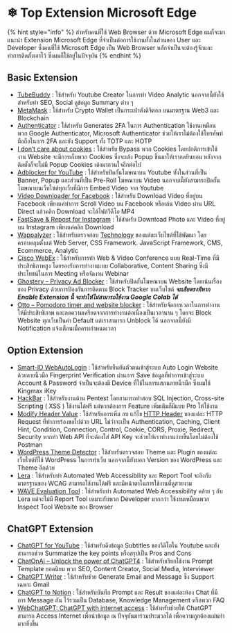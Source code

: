 # ❄ Top Extension Microsoft Edge

{% hint style="info" %}
สำหรับคนที่ใช้ Web Browser ด้วย Microsoft Edge ผมก็จะมาแนะนำ Extension Microsoft Edge ที่จำเป็นต่อการใช้งานทั้งในส่วนของ User และ Developer ซึ่งคนที่ใช้ Microsoft Edge เป็น Web Browser หลักจำเป็นจะต้องรู้จักและทำการติดตั้งเอาไว้ ซึ่งผมก็ใช้อยู่ในปัจจุบัน
{% endhint %}

## **Basic Extension**

* [TubeBuddy](https://microsoftedge.microsoft.com/addons/detail/tubebuddy/feaiphogcfmhkkbodjnmbjcbaeiikbbm) : ใช้สำหรับ Youtube Creator ในการทำ Video Analytic นอกจากนี้ยังใช้สำหรับทำ SEO, Social ดูข้อมูล Summary ต่าง ๆ
* [MetaMask](https://microsoftedge.microsoft.com/addons/detail/metamask/ejbalbakoplchlghecdalmeeeajnimhm) : ใช้สำหรับ Crypto Wallet เป็นกระเป๋าตังดิจิตอล บนมาตรฐาน Web3 และ Blockchain
* [Authenticator](https://microsoftedge.microsoft.com/addons/detail/authenticator-2fa-client/ocglkepbibnalbgmbachknglpdipeoio) : ใช้สำหรับ Generates 2FA ในการ Authentication ใช้งานเหมือนพวก Google Authenticator, Microsoft Authenticator ช่วยให้เราไม่ต้องใช้โทรศัพท์มือถือในการ 2FA และยัง Support ทั้ง TOTP และ HOTP
* [I don’t care about cookies](https://microsoftedge.microsoft.com/addons/detail/i-dont-care-about-cookie/oholpbloipjbbhlhohaebmieiiieioal) : ใช้สำหรับ Bypass พวก Cookies โดยปกติการเข้าใช้งาน Website จะมีการเก็บพวก Cookies ซึ่งจะเด้ง Popup ขึ้นมาให้เรากดยินยอม หลังจากติดตั้งก็จะไม่มี Popup Cookies เด้งมากวนใจอีกต่อไป
* [Adblocker for YouTube](https://microsoftedge.microsoft.com/addons/detail/adblock-%E2%80%94-best-ad-blocker/ndcileolkflehcjpmjnfbnaibdcgglog) : ใช้สำหรับปิดกั้นโฆษณาบน Youtube ทั้งในส่วนที่เป็น Banner, Popup และส่วนที่เป็น Pre-Roll โฆษณาบน Video นอกจากนี้ยังสามารถปิดกั้นโฆษณาบนเว็บไซต์ทุกเว็บที่มีการ Embed Video จาก Youtube
* [Video Downloader for Facebook](https://microsoftedge.microsoft.com/addons/detail/video-downloader-for-face/keegoeackfjambjclhpoejcbmbagbolm) : ใช้สำหรับ Download Video ที่อยู่บน Facebook เพียงแค่ทำการ Scroll Video บน Facebook หรือเล่น Video ผ่าน URL Direct แล้วคลิก Download จะได้ไฟล์วีดีโอ MP4
* [FastSave & Repost for Instagram](https://microsoftedge.microsoft.com/addons/detail/fastsave-repost-for-ins/pcllmfeajpookdgmdnmaobgmmkephnaf) : ใช้สำหรับ Download Photo และ Video ที่อยู่บน Instagram เพียงแค่คลิก Download
* [Wappalyzer](https://microsoftedge.microsoft.com/addons/detail/wappalyzer-technology-p/mnbndgmknlpdjdnjfmfcdjoegcckoikn) : ใช้สำหรับตรวจสอบ [Technology](https://www.wappalyzer.com/technologies) ของแต่ละเว็บไซต์ที่ใช้พัฒนา โดยครอบคลุมตั้งแต่ Web Server, CSS Framework. JavaScript Framework, CMS, Ecommerce, Analytic
* [Cisco WebEx](https://microsoftedge.microsoft.com/addons/detail/cisco-webex-extension/ikdddppdhmjcdfgilpnbkdeggoiicjgo) : ใช้สำหรับการทำ Web & Video Conference แบบ Real-Time ที่มีประสิทธิภาพสูง โดยรองรับการทำงานแบบ Collaborative, Content Sharing ซึ่งมีประโยชน์ในการ Meeting หรือจัดงาน Webinar
* [Ghostery – Privacy Ad Blocker](https://addons.mozilla.org/th/firefox/addon/ghostery/) : ใช้สำหรับปิดกั้นโฆษณาบน Website โดยเน้นเรื่องของ Privacy ด้วยการป้องกันการติดตาม Block Tracker บนเว็บไซต์ _**จะเสียตรงทีหาก Enable Extension นี้ จะทำให้ไม่สามารถใช้งาน Google Colab ได้**_
* [Otto – Pomodoro timer and website blocker](https://chrome.google.com/webstore/detail/otto-%E2%80%93-pomodoro-timer-and/jbojhemhnilgooplglkfoheddemkodld/related) : ใช้สำหรับจัดการเวลาในการทำงานให้มีประสิทธิภาพ และลดความเครียดจากการทำงานต่อเนื่องเป็นเวลานาน ๆ โดยจะ Block Website ทุกเว็บเป็นค่า Default แต่เราสามารถ Unblock ได้ นอกจากนี้ยังมี Notification แจ้งเตือนเมื่อครบกำหนดเวลา

## **Option Extension**

* [Smart-ID WebAutoLogin](https://chrome.google.com/webstore/detail/smart-id-webautologin/hjjngolnpaaikemddabgdaobickpknco) : ใช้สำหรับยืนยันตัวตนเข้าสู่ระบบ Auto Login Website ด้วยลายนิ้วมือ Fingerprint Verification ผ่านการ Save ข้อมูลที่ทำการเข้าสู่ระบบ Account & Password จำเป็นจะต้องมี Device ที่ใช้ในการแสกนลายนิ้วมือ ซึ่งผมใช้ Kingmax iKey
* [HackBar](https://chrome.google.com/webstore/detail/hackbar/djmoeoifnlhjolebkehmpaocfnipknbh) : ใช้สำหรับงานด้าน Pentest โดยสามารถทำสอบ SQL Injection, Cross-site Scripting ( XSS ) ใช้งานได้ฟรี แต่หากต้องการ Feature เพิ่มเติมก็มีแบบ Pro ให้ใช้งาน
* [Modify Header Value](https://microsoftedge.microsoft.com/addons/detail/modify-header-value-http/khookejbpglhmckogkfmbhdiholmdigi) : ใช้สำหรับการเพิ่ม ลบ แก้ไข [HTTP Header](https://developer.mozilla.org/en-US/docs/Web/HTTP/Headers) ของแต่ละ HTTP Request ที่ทำการร้องขอไปด้วย URL ไม่ว่าจะเป็น Authentication, Caching, Client Hint, Condition, Connection, Control, Cookie, CORS, Proxie, Redirect, Security หากทำ Web API ที่จะต้องใส่ API Key จะช่วยให้เราทำงานง่ายขึ้นโดยไม่ต้องใช้ Postman
* [WordPress Theme Detector](https://microsoftedge.microsoft.com/addons/detail/wordpress-theme-detector-/gdiogloehblekokbioflkmimgocelnge) : ใช้สำหรับตรวจสอบ Theme และ Plugin ของแต่ละเว็บไซต์ที่ใช้ WordPress ในการทำเว็บ นอกจากนี้ยังบอก Version ของ WordPress และ Theme อีกด้วย
* [Lera](https://chrome.google.com/webstore/detail/lera/neninfnjnhknniefcpognoooalfdaofc) : ใช้สำหรับทำ Automated Web Accessibility และ Report Tool จะอิงกับมาตรฐานของ WCAG สามารถใช้งานได้ฟรี และมีหน้าตาในการใช้งานที่ดูสวยงาม
* [WAVE Evaluation Tool](https://chrome.google.com/webstore/detail/wave-evaluation-tool/jbbplnpkjmmeebjpijfedlgcdilocofh) : ใช้สำหรับทำ Automated Web Accessibility คล้าย ๆ กับ Lera แต่จะไม่มี Report Tool เหมาะกับพวก Developer มากกว่า ใช้งานเหมือนพวก Inspect Tool Website ของ Browser

## **ChatGPT Extension**

* [ChatGPT for YouTube](https://chrome.google.com/webstore/detail/chatgpt-for-youtube/ocbklpkcikpidkleacbohkobinlilgbd) : ใช้สำหรับดึงข้อมูล Subtitles ของวีดีโอใน Youtube และยังสามารถช่วย Summarize the key points หรือสรุปเป็น Pros and Cons
* [ChatOnAi – Unlock the power of ChatGPT4](https://chrome.google.com/webstore/detail/chatonai-unlock-the-power/feeonheemodpkdckaljcjogdncpiiban) : ใช้สำหรับเรียกใช้งาน Prompt Template ยอดนิยม พวก SEO, Content Creator, Social Media, Interviewer
* [ChatGPT Writer](https://chrome.google.com/webstore/detail/chatgpt-writer-write-mail/pdnenlnelpdomajfejgapbdpmjkfpjkp/related) : ใช้สำหรับช่วย Generate Email and Message ซึ่ง Support เฉพาะ Gmail
* [ChatGPT to Notion](https://chrome.google.com/webstore/detail/chatgpt-to-notion/oojndninaelbpllebamcojkdecjjhcle) : ใช้สำหรับบันทึก Prompt และ Result ของแต่ละห้อง Chat ที่มีการ Message กัน ไว้รวมเป็น Database, Knowledge Management หรือพวก FAQ
* [WebChatGPT: ChatGPT with internet access](https://chrome.google.com/webstore/detail/webchatgpt-chatgpt-with-i/lpfemeioodjbpieminkklglpmhlngfcn/related) : ใช้สำหรับช่วยให้ ChatGPT สามารถ Access Internet เพื่อนำข้อมูล ณ ปัจจุบันมาร่วมประมวลได้ เพื่อความถูกต้องแม่นยำมากยิ่งขึ้น
